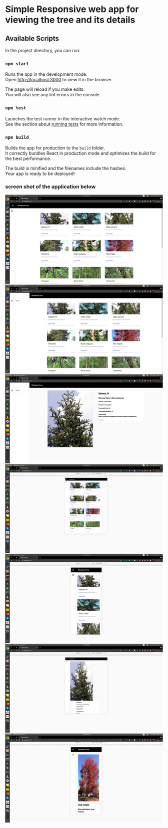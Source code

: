 # Simple Responsive web app for viewing the tree and its details

## Available Scripts

In the project directory, you can run:

### `npm start`

Runs the app in the development mode.\
Open [http://localhost:3000](http://localhost:3000) to view it in the browser.

The page will reload if you make edits.\
You will also see any lint errors in the console.

### `npm test`

Launches the test runner in the interactive watch mode.\
See the section about [running tests](https://facebook.github.io/create-react-app/docs/running-tests) for more information.

### `npm build`

Builds the app for production to the `build` folder.\
It correctly bundles React in production mode and optimizes the build for the best performance.

The build is minified and the filenames include the hashes.\
Your app is ready to be deployed!

### screen shot of the application below
![alt text](https://github.com/Alhuck/alhuck-skio-music/blob/master/src/assets/readme-assest-1.png?raw=true) 
![alt text](https://github.com/Alhuck/alhuck-skio-music/blob/master/src/assets/readme-assest-2.png?raw=true) 
![alt text](https://github.com/Alhuck/alhuck-skio-music/blob/master/src/assets/readme-assest-3.png?raw=true) 
![alt text](https://github.com/Alhuck/alhuck-skio-music/blob/master/src/assets/readme-assest-4.png?raw=true) 
![alt text](https://github.com/Alhuck/alhuck-skio-music/blob/master/src/assets/readme-assest-5.png?raw=true) 
![alt text](https://github.com/Alhuck/alhuck-skio-music/blob/master/src/assets/readme-assest-6.png?raw=true) 
![alt text](https://github.com/Alhuck/alhuck-skio-music/blob/master/src/assets/readme-assest-7.png?raw=true) 
